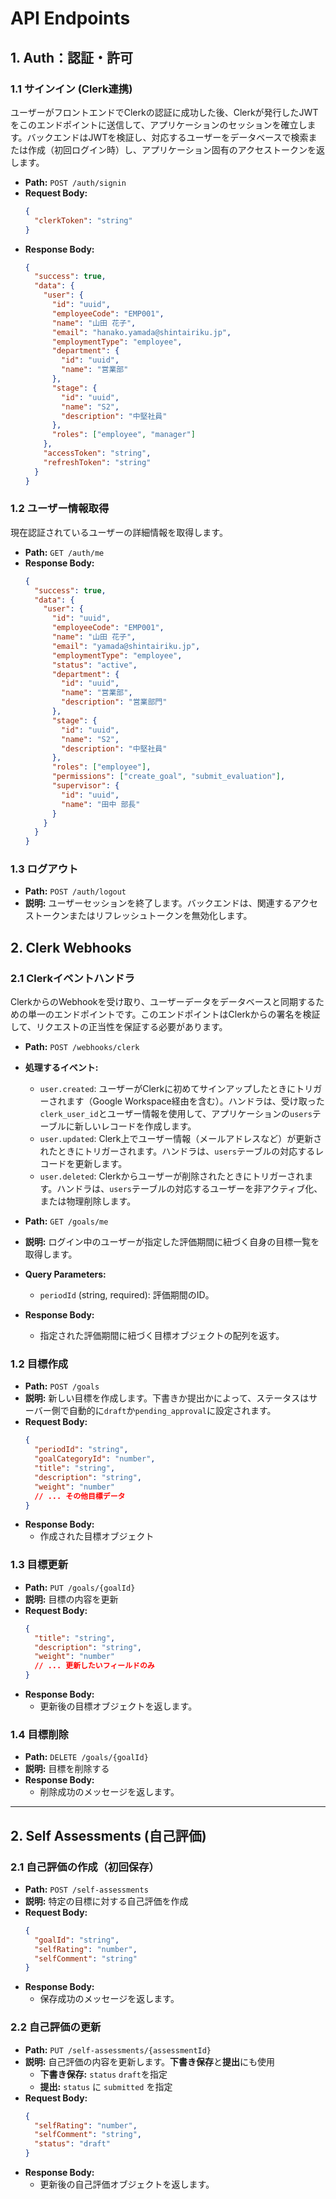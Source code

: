 # API Endpoints

## 1. Auth：認証・許可

### 1.1 サインイン (Clerk連携)

ユーザーがフロントエンドでClerkの認証に成功した後、Clerkが発行したJWTをこのエンドポイントに送信して、アプリケーションのセッションを確立します。バックエンドはJWTを検証し、対応するユーザーをデータベースで検索または作成（初回ログイン時）し、アプリケーション固有のアクセストークンを返します。

- **Path:** `POST /auth/signin`
- **Request Body:**
    ```json
    {
      "clerkToken": "string"
    }
    ```
- **Response Body:**
    ```json
    {
      "success": true,
      "data": {
        "user": {
          "id": "uuid",
          "employeeCode": "EMP001",
          "name": "山田 花子",
          "email": "hanako.yamada@shintairiku.jp",
          "employmentType": "employee",
          "department": {
            "id": "uuid",
            "name": "営業部"
          },
          "stage": {
            "id": "uuid",
            "name": "S2",
            "description": "中堅社員"
          },
          "roles": ["employee", "manager"]
        },
        "accessToken": "string",
        "refreshToken": "string"
      }
    }
    ```

### 1.2 ユーザー情報取得

現在認証されているユーザーの詳細情報を取得します。

- **Path:** `GET /auth/me`
- **Response Body:**
    ```json
    {
      "success": true,
      "data": {
        "user": {
          "id": "uuid",
          "employeeCode": "EMP001",
          "name": "山田 花子",
          "email": "yamada@shintairiku.jp",
          "employmentType": "employee",
          "status": "active",
          "department": {
            "id": "uuid",
            "name": "営業部",
            "description": "営業部門"
          },
          "stage": {
            "id": "uuid",
            "name": "S2",
            "description": "中堅社員"
          },
          "roles": ["employee"],
          "permissions": ["create_goal", "submit_evaluation"],
          "supervisor": {
            "id": "uuid",
            "name": "田中 部長"
          }
        }
      }
    }
    ```

### 1.3 ログアウト

- **Path:** `POST /auth/logout`
- **説明:** ユーザーセッションを終了します。バックエンドは、関連するアクセストークンまたはリフレッシュトークンを無効化します。

## 2. Clerk Webhooks

### 2.1 Clerkイベントハンドラ

ClerkからのWebhookを受け取り、ユーザーデータをデータベースと同期するための単一のエンドポイントです。このエンドポイントはClerkからの署名を検証して、リクエストの正当性を保証する必要があります。

- **Path:** `POST /webhooks/clerk`
- **処理するイベント:**
    - `user.created`: ユーザーがClerkに初めてサインアップしたときにトリガーされます（Google Workspace経由を含む）。ハンドラは、受け取った`clerk_user_id`とユーザー情報を使用して、アプリケーションの`users`テーブルに新しいレコードを作成します。
    - `user.updated`: Clerk上でユーザー情報（メールアドレスなど）が更新されたときにトリガーされます。ハンドラは、`users`テーブルの対応するレコードを更新します。
    - `user.deleted`: Clerkからユーザーが削除されたときにトリガーされます。ハンドラは、`users`テーブルの対応するユーザーを非アクティブ化、または物理削除します。


- **Path:** `GET /goals/me`
- **説明:** ログイン中のユーザーが指定した評価期間に紐づく自身の目標一覧を取得します。
- **Query Parameters:**
    - `periodId` (string, required): 評価期間のID。
- **Response Body:**
    - 指定された評価期間に紐づく目標オブジェクトの配列を返す。

### 1.2 **目標作成**

- **Path:** `POST /goals`
- **説明:** 新しい目標を作成します。下書きか提出かによって、ステータスはサーバー側で自動的に`draft`か`pending_approval`に設定されます。
- **Request Body:**
    ```json
    {
      "periodId": "string",
      "goalCategoryId": "number",
      "title": "string",
      "description": "string",
      "weight": "number"
      // ... その他目標データ
    }
    ```
- **Response Body:**
    - 作成された目標オブジェクト

### 1.3 **目標更新**

- **Path:** `PUT /goals/{goalId}`
- **説明:** 目標の内容を更新
- **Request Body:**
    ```json
    {
      "title": "string",
      "description": "string",
      "weight": "number"
      // ... 更新したいフィールドのみ
    }
    ```
- **Response Body:**
    - 更新後の目標オブジェクトを返します。

### 1.4 **目標削除**

- **Path:** `DELETE /goals/{goalId}`
- **説明:** 目標を削除する
- **Response Body:**
    - 削除成功のメッセージを返します。

---

## 2. Self Assessments (自己評価)

### 2.1 **自己評価の作成（初回保存）**

- **Path:** `POST /self-assessments`
- **説明:** 特定の目標に対する自己評価を作成
- **Request Body:**
    ```json
    {
      "goalId": "string",
      "selfRating": "number",
      "selfComment": "string"
    }
    ```
- **Response Body:**
    - 保存成功のメッセージを返します。

### 2.2 **自己評価の更新**

- **Path:** `PUT /self-assessments/{assessmentId}`
- **説明:** 自己評価の内容を更新します。**下書き保存**と**提出**にも使用
  - **下書き保存:** `status` `draft`を指定
  - **提出:** `status` に `submitted` を指定
- **Request Body:**
    ```json
    {
      "selfRating": "number",
      "selfComment": "string",
      "status": "draft" 
    }
    ```
- **Response Body:**
    - 更新後の自己評価オブジェクトを返します。
